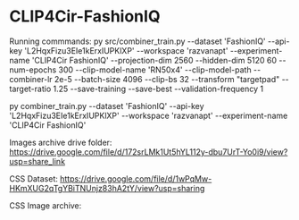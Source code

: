 # CLIP4Cir-FashionIQ

Running commmands:
py src/combiner_train.py --dataset 'FashionIQ' --api-key 'L2HqxFizu3EIe1kErxIUPKlXP' --workspace 'razvanapt' --experiment-name 'CLIP4Cir FashionIQ' --projection-dim 2560 --hidden-dim 5120 60 --num-epochs 300  --clip-model-name 'RN50x4' --clip-model-path  --combiner-lr 2e-5 --batch-size 4096  --clip-bs 32 --transform "targetpad" --target-ratio 1.25 --save-training --save-best --validation-frequency 1

py combiner_train.py --dataset 'FashionIQ' --api-key 'L2HqxFizu3EIe1kErxIUPKlXP' --workspace 'razvanapt' --experiment-name 'CLIP4Cir FashionIQ'

Images archive drive folder:
https://drive.google.com/file/d/172srLMk1Ut5hYL112y-dbu7UrT-Yo0i9/view?usp=share_link

CSS Dataset: https://drive.google.com/file/d/1wPqMw-HKmXUG2qTgYBiTNUnjz83hA2tY/view?usp=sharing

CSS Image archive: 
